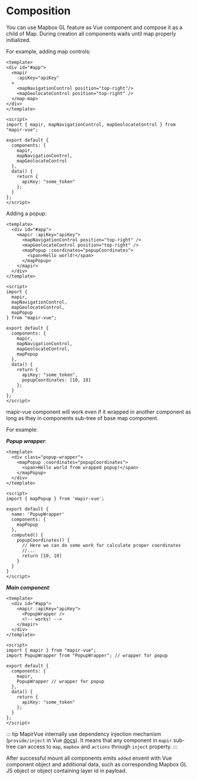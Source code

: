 # Composition

You can use Mapbox GL feature as Vue component and compose it as a child of Map. During creation all components waits until map properly initialized.

For example, adding map controls:

```vue
<template>
<div id="#app">
  <mapir
    :apiKey="apiKey"
  >
    <mapNavigationControl position="top-right"/>
    <mapGeolocateControl position="top-right" />
  </map-map>
</div>
</template>

<script>
import { mapir, mapNavigationControl, mapGeolocateControl } from "mapir-vue";

export default {
  components: {
    mapir,
    mapNavigationControl,
    mapGeolocateControl
  },
  data() {
    return {
      apiKey: "some_token"
    };
  }
};
</script>
```

Adding a popup:

```vue
<template>
  <div id="#app">
    <mapir :apiKey="apiKey">
      <mapNavigationControl position="top-right" />
      <mapGeolocateControl position="top-right" />
      <mapPopup :coordinates="popupCoordinates">
        <span>Hello world!</span>
      </mapPopup>
    </mapir>
  </div>
</template>

<script>
import {
  mapir,
  mapNavigationControl,
  mapGeolocateControl,
  mapPopup
} from "mapir-vue";

export default {
  components: {
    mapir,
    mapNavigationControl,
    mapGeolocateControl,
    mapPopup
  },
  data() {
    return {
      apiKey: "some_token",
      popupCoordinates: [10, 10]
    };
  }
};
</script>
```

mapir-vue component will work even if it wrapped in another component as long as they in components sub-tree of base map component.

For example:

**_Popup wrapper_**:

```vue
<template>
  <div class="popup-wrapper">
    <mapPopup :coordinates="popupCoordinates">
      <span>Hello world from wrapped popup!</span>
    </mapPopup>
  </div>
</template>

<script>
import { mapPopup } from 'mapir-vue';

export default {
  name: 'PopupWrapper'
  components: {
    mapPopup
  },
  computed() {
    popupCoordinates() {
      // Here we can do some work for calculate proper coordinates
      //...
      return [10, 10]
    }
  }
}
</script>
```

**_Main component_**:

```vue
<template>
  <div id="#app">
    <mapir :apiKey="apiKey">
      <PopupWrapper />
      <!-- works! -->
    </mapir>
  </div>
</template>

<script>
import { mapir } from "mapir-vue";
import PopupWrapper from "PopupWrapper"; // wrapper for popup

export default {
  components: {
    mapir,
    PopupWrapper // wrapper for popup
  },
  data() {
    return {
      apiKey: "some_token"
    };
  }
};
</script>
```

::: tip
MapirVue internally use dependency injection mechanism (`provide/inject` in Vue [docs](https://vuejs.org)). It means that any component in `mapir` sub-tree can access to `map`, `mapbox` and `actions` through `inject` property.
:::

After successful mount all components emits `added` envent with Vue component object and additional data, such as corresponding Mapbox GL JS object or object containing layer id in payload.
